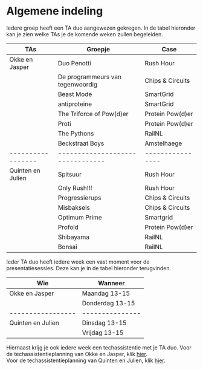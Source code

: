 # Algemene indeling
Iedere groep heeft een TA duo aangewezen gekregen.
In de tabel hieronder kan je zien welke TAs je de komende weken zullen begeleiden.

| TAs               | Groepje                          | Case             |
| ----------------- | -------------------------------- | ---------------- |
| Okke en Jasper    | Duo Penotti                      | Rush Hour        |
|                   | De programmeurs van tegenwoordig | Chips & Circuits |
|                   | Beast Mode                       | SmartGrid        |
|                   | antiproteine                     | SmartGrid        |
|                   | The Triforce of Pow(d)er         | Protein Pow(d)er |
|                   | Proti                            | Protein Pow(d)er |
|                   | The Pythons                      | RailNL           |
|                   | Beckstraat Boys                  | Amstelhaege      |
| ----------------- | -------------------------------- | ---------------- |
| Quinten en Julien | Spitsuur                         | Rush Hour        |
|                   | Only Rush!!!                     | Rush Hour        |
|                   | Progressierups                   | Chips & Circuits |
|                   | Misbaksels                       | Chips & Circuits |
|                   | Optimum Prime                    | Smartgrid        |
|                   | Profold                          | Protein Pow(d)er |
|                   | Shibayama                        | RailNL           |
|                   | Bonsai                           | RailNL           |

Ieder TA duo heeft iedere week een vast moment voor de presentatiesessies.
Deze kan je in de tabel hieronder terugvinden.

| Wie               | Wanneer         |
| ----------------- | --------------- |
| Okke en Jasper    | Maandag 13-15   |
|                   | Donderdag 13-15 |
| ----------------- | --------------- |
| Quinten en Julien | Dinsdag 13-15   |
|                   | Vrijdag 13-15   |

Hiernaast krijg je ook iedere week een techassistentie met je TA duo.
Voor de techassistentieplanning van Okke en Jasper, klik [hier](/Indeling%20&%20Planning/okke_jasper).  
Voor de techassistentieplanning van Quinten en Julien, klik [hier](/Indeling%20&%20Planning/quinten_julien). 
